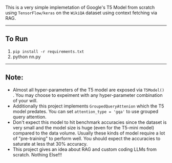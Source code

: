 This is a very simple implemetation of Google's T5 Model from scratch using `TensorFlow/keras` on the `WikiQA` dataset using context fetching via RAG.

--------------------------------------
To Run
--------------------------------------
  1. `pip install -r requirements.txt`
  2. python nn.py

--------------------------------------
Note:
--------------------------------------
  - Almost all hyper-parameters of the T5 model are exposed via `T5Model()` . You may choose to expeiment with any hyper-parameter combination of your will.
  - Additionally this project implements `GroupedQueryAttenion` which the T5 model predates. You can set `attention_type = 'gqa'` to use grouped query attention.
  - Don't expect this model to hit benchmark accuracies since the dataset is very small and the model size is huge (even for the T5-mini model) compared to the data volume.         Usually these kinds of model require a lot of "pre-training" to perform well. You should expect the accuracies to saturate at less that 30% accuracy.
  - This project gives an idea about RAG and custom coding LLMs from scratch. Nothing Else!!!
